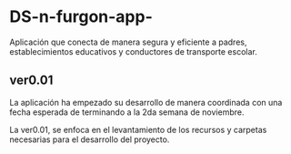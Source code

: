 # DS-n-furgon-app-
Aplicación que conecta de manera segura y eficiente a padres, establecimientos educativos y conductores de transporte escolar. 

## ver0.01
La aplicación ha empezado su desarrollo de manera coordinada con una fecha esperada de terminando a la 2da semana de noviembre.

La ver0.01, se enfoca en el levantamiento de los recursos y carpetas necesarias para el desarrollo del proyecto.